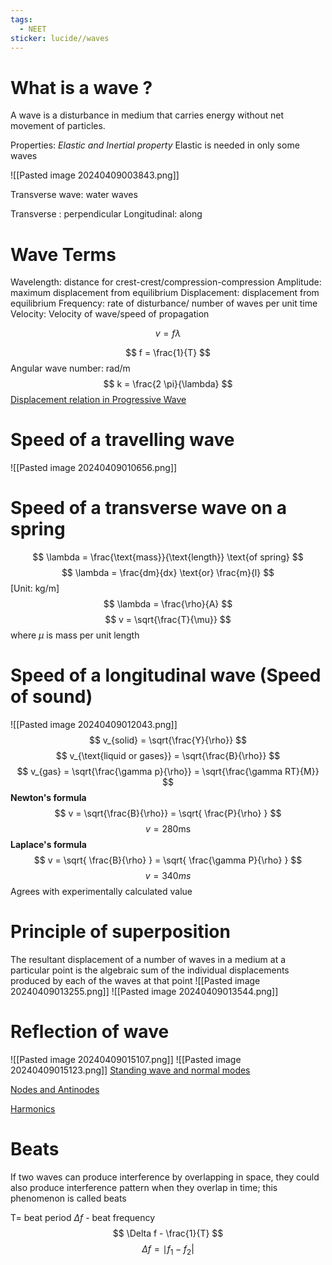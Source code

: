 ```yaml
---
tags:
  - NEET
sticker: lucide//waves
---
```

# What is a wave ?

A wave is a disturbance in medium that carries energy without net movement of particles. 

Properties: *Elastic and Inertial property*
Elastic is needed in only some waves


![[Pasted image 20240409003843.png]]

Transverse wave: water waves

Transverse : perpendicular
Longitudinal: along

# Wave Terms
Wavelength: distance for crest-crest/compression-compression
Amplitude: maximum displacement from equilibrium
Displacement: displacement from equilibrium
Frequency: rate of disturbance/ number of waves per unit time
Velocity: Velocity of wave/speed of propagation


$$
v = f \lambda
$$

$$
f = \frac{1}{T}
$$
Angular wave number: rad/m
$$
k = \frac{2 \pi}{\lambda}
$$
[Displacement relation in Progressive Wave](Displacement%20relation%20in%20Progressive%20Wave.md)

# Speed of a travelling wave
![[Pasted image 20240409010656.png]]
# Speed of a transverse wave on a spring
$$
\lambda = \frac{\text{mass}}{\text{length}} \text{of spring}
$$
$$
\lambda = \frac{dm}{dx} \text{or} \frac{m}{l}
$$
[Unit: kg/m]
$$
\lambda = \frac{\rho}{A} 
$$
$$
v = \sqrt{\frac{T}{\mu}}  
$$
where $\mu$ is mass per unit length
# Speed of a longitudinal wave (Speed of sound)
![[Pasted image 20240409012043.png]]
$$
v_{solid} = \sqrt{\frac{Y}{\rho}}
$$
$$
v_{\text{liquid or gases}} = \sqrt{\frac{B}{\rho}}
$$
$$
v_{gas} = \sqrt{\frac{\gamma p}{\rho}} = \sqrt{\frac{\gamma RT}{M}}
$$
**Newton's formula**
$$
v = \sqrt{\frac{B}{\rho}} = \sqrt{ \frac{P}{\rho} }
$$
$$
v = 280 \text{ms}
$$
**Laplace's formula**
$$
v = \sqrt{ \frac{B}{\rho} } = \sqrt{ \frac{\gamma P}{\rho} }
$$
$$
v = 340 ms
$$
Agrees with experimentally calculated value
# Principle of superposition
The resultant displacement of a number of waves in a medium at a particular point is the algebraic sum of the individual displacements produced by each of the waves at that point
![[Pasted image 20240409013255.png]]
![[Pasted image 20240409013544.png]]
# Reflection of wave
![[Pasted image 20240409015107.png]]
![[Pasted image 20240409015123.png]]
[Standing wave and normal modes](Standing%20wave%20and%20normal%20modes.md)

[Nodes and Antinodes](Nodes%20and%20Antinodes.md)

[Harmonics](Harmonics.md)

# Beats
If two waves can produce interference by overlapping in space, they could also produce interference pattern when they overlap in time; this phenomenon is called beats

T= beat period
$\Delta f$ - beat frequency
$$
\Delta f - \frac{1}{T}
$$
$$
\Delta f = \mid f_{1} - f_{2} | 
$$
